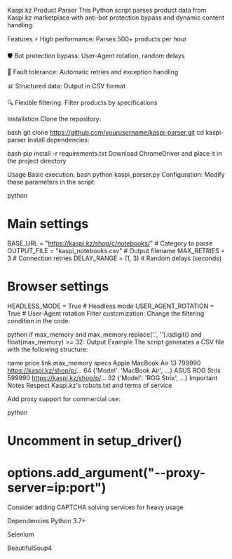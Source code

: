 Kaspi.kz Product Parser
This Python script parses product data from Kaspi.kz marketplace with anti-bot protection bypass and dynamic content handling.

Features
⚡ High performance: Parses 500+ products per hour

🛡️ Bot protection bypass: User-Agent rotation, random delays

🔁 Fault tolerance: Automatic retries and exception handling

📊 Structured data: Output in CSV format

🔍 Flexible filtering: Filter products by specifications

Installation
Clone the repository:

bash
git clone https://github.com/yourusername/kaspi-parser.git
cd kaspi-parser
Install dependencies:

bash
pip install -r requirements.txt
Download ChromeDriver and place it in the project directory

Usage
Basic execution:
bash
python kaspi_parser.py
Configuration:
Modify these parameters in the script:

python
# Main settings
BASE_URL = "https://kaspi.kz/shop/c/notebooks/"  # Category to parse
OUTPUT_FILE = "kaspi_notebooks.csv"              # Output filename
MAX_RETRIES = 3                                  # Connection retries
DELAY_RANGE = (1, 3)                             # Random delays (seconds)

# Browser settings
HEADLESS_MODE = True                             # Headless mode
USER_AGENT_ROTATION = True                       # User-Agent rotation
Filter customization:
Change the filtering condition in the code:

python
if max_memory and max_memory.replace('.', '').isdigit() and float(max_memory) >= 32:
Output Example
The script generates a CSV file with the following structure:

name	price	link	max_memory	specs
Apple MacBook Air 13	799990	https://kaspi.kz/shop/p/...	64	{'Model': 'MacBook Air', ...}
ASUS ROG Strix	599990	https://kaspi.kz/shop/p/...	32	{'Model': 'ROG Strix', ...}
Important Notes
Respect Kaspi.kz's robots.txt and terms of service

Add proxy support for commercial use:

python
# Uncomment in setup_driver()
# options.add_argument("--proxy-server=ip:port")
Consider adding CAPTCHA solving services for heavy usage

Dependencies
Python 3.7+

Selenium

BeautifulSoup4
